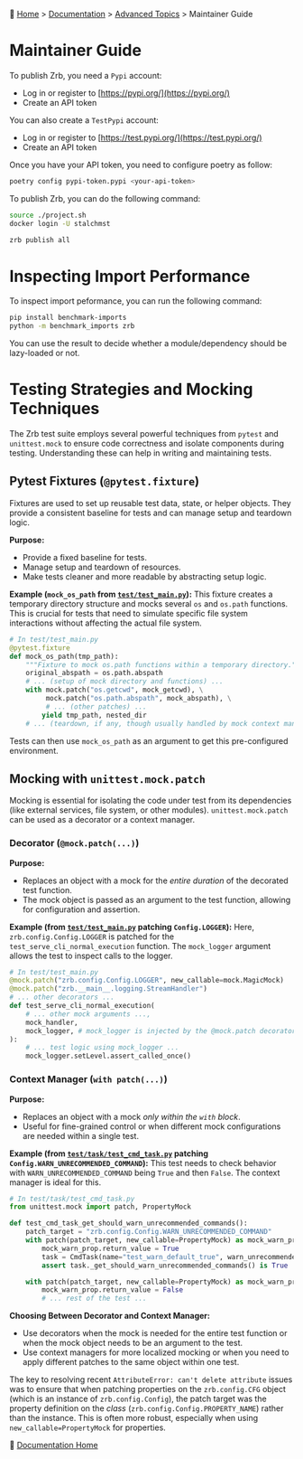 🔖 [Home](../../README.md) > [Documentation](../README.md) > [Advanced Topics](./README.md) > Maintainer Guide

# Maintainer Guide


To publish Zrb, you need a `Pypi` account:

- Log in or register to [https://pypi.org/](https://pypi.org/)
- Create an API token

You can also create a `TestPypi` account:

- Log in or register to [https://test.pypi.org/](https://test.pypi.org/)
- Create an API token

Once you have your API token, you need to configure poetry as follow:

```bash
poetry config pypi-token.pypi <your-api-token>
```


To publish Zrb, you can do the following command:

```bash
source ./project.sh
docker login -U stalchmst

zrb publish all
```

# Inspecting Import Performance

To inspect import peformance, you can run the following command:

```bash
pip install benchmark-imports
python -m benchmark_imports zrb
```

You can use the result to decide whether a module/dependency should be lazy-loaded or not.

# Testing Strategies and Mocking Techniques

The Zrb test suite employs several powerful techniques from `pytest` and `unittest.mock` to ensure code correctness and isolate components during testing. Understanding these can help in writing and maintaining tests.

## Pytest Fixtures (`@pytest.fixture`)

Fixtures are used to set up reusable test data, state, or helper objects. They provide a consistent baseline for tests and can manage setup and teardown logic.

**Purpose:**
-   Provide a fixed baseline for tests.
-   Manage setup and teardown of resources.
-   Make tests cleaner and more readable by abstracting setup logic.

**Example (`mock_os_path` from [`test/test_main.py`](../test/test_main.py:10)):**
This fixture creates a temporary directory structure and mocks several `os` and `os.path` functions. This is crucial for tests that need to simulate specific file system interactions without affecting the actual file system.

```python
# In test/test_main.py
@pytest.fixture
def mock_os_path(tmp_path):
    """Fixture to mock os.path functions within a temporary directory."""
    original_abspath = os.path.abspath
    # ... (setup of mock directory and functions) ...
    with mock.patch("os.getcwd", mock_getcwd), \
         mock.patch("os.path.abspath", mock_abspath), \
         # ... (other patches) ...
        yield tmp_path, nested_dir
    # ... (teardown, if any, though usually handled by mock context manager) ...
```
Tests can then use `mock_os_path` as an argument to get this pre-configured environment.

## Mocking with `unittest.mock.patch`

Mocking is essential for isolating the code under test from its dependencies (like external services, file system, or other modules). `unittest.mock.patch` can be used as a decorator or a context manager.

### Decorator (`@mock.patch(...)`)

**Purpose:**
-   Replaces an object with a mock for the *entire duration* of the decorated test function.
-   The mock object is passed as an argument to the test function, allowing for configuration and assertion.

**Example (from [`test/test_main.py`](../test/test_main.py:127) patching `Config.LOGGER`):**
Here, `zrb.config.Config.LOGGER` is patched for the `test_serve_cli_normal_execution` function. The `mock_logger` argument allows the test to inspect calls to the logger.

```python
# In test/test_main.py
@mock.patch("zrb.config.Config.LOGGER", new_callable=mock.MagicMock)
@mock.patch("zrb.__main__.logging.StreamHandler")
# ... other decorators ...
def test_serve_cli_normal_execution(
    # ... other mock arguments ...,
    mock_handler,
    mock_logger, # mock_logger is injected by the @mock.patch decorator
):
    # ... test logic using mock_logger ...
    mock_logger.setLevel.assert_called_once()
```

### Context Manager (`with patch(...)`)

**Purpose:**
-   Replaces an object with a mock *only within the `with` block*.
-   Useful for fine-grained control or when different mock configurations are needed within a single test.

**Example (from [`test/task/test_cmd_task.py`](../test/task/test_cmd_task.py:165) patching `Config.WARN_UNRECOMMENDED_COMMAND`):**
This test needs to check behavior with `WARN_UNRECOMMENDED_COMMAND` being `True` and then `False`. The context manager is ideal for this.

```python
# In test/task/test_cmd_task.py
from unittest.mock import patch, PropertyMock

def test_cmd_task_get_should_warn_unrecommended_commands():
    patch_target = "zrb.config.Config.WARN_UNRECOMMENDED_COMMAND"
    with patch(patch_target, new_callable=PropertyMock) as mock_warn_prop:
        mock_warn_prop.return_value = True
        task = CmdTask(name="test_warn_default_true", warn_unrecommended_command=None)
        assert task._get_should_warn_unrecommended_commands() is True

    with patch(patch_target, new_callable=PropertyMock) as mock_warn_prop:
        mock_warn_prop.return_value = False
        # ... rest of the test ...
```

**Choosing Between Decorator and Context Manager:**
-   Use decorators when the mock is needed for the entire test function or when the mock object needs to be an argument to the test.
-   Use context managers for more localized mocking or when you need to apply different patches to the same object within one test.

The key to resolving recent `AttributeError: can't delete attribute` issues was to ensure that when patching properties on the `zrb.config.CFG` object (which is an instance of `zrb.config.Config`), the patch target was the property definition on the *class* (`zrb.config.Config.PROPERTY_NAME`) rather than the instance. This is often more robust, especially when using `new_callable=PropertyMock` for properties.

🔖 [Documentation Home](../README.md)
